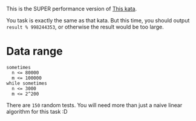 This is the SUPER performance version of [This kata](https://www.codewars.com/kata/faberge-easter-eggs-crush-test).

You task is exactly the same as that kata. But this time, you should output `result % 998244353`, or otherwise the result would be too large.

# Data range

```
sometimes
  n <= 80000
  m <= 100000
while sometimes
  n <= 3000
  m <= 2^200
```

There are `150` random tests. You will need more than just a naive linear algorithm for this task :D
